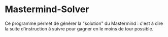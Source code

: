 # Mastermind-Solver
Ce programme permet de générer la "solution" du Mastermind : c'est à dire la suite d'instruction à suivre pour gagner en le moins de tour possible.
